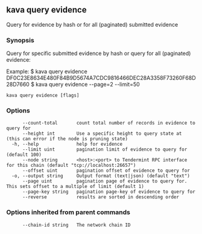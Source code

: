 <!--
title: evidence
-->
## kava query evidence

Query for evidence by hash or for all (paginated) submitted evidence

### Synopsis

Query for specific submitted evidence by hash or query for all (paginated) evidence:

Example:
$ kava query evidence DF0C23E8634E480F84B9D5674A7CDC9816466DEC28A3358F73260F68D28D7660
$ kava query evidence --page=2 --limit=50

```
kava query evidence [flags]
```

### Options

```
      --count-total       count total number of records in evidence to query for
      --height int        Use a specific height to query state at (this can error if the node is pruning state)
  -h, --help              help for evidence
      --limit uint        pagination limit of evidence to query for (default 100)
      --node string       <host>:<port> to Tendermint RPC interface for this chain (default "tcp://localhost:26657")
      --offset uint       pagination offset of evidence to query for
  -o, --output string     Output format (text|json) (default "text")
      --page uint         pagination page of evidence to query for. This sets offset to a multiple of limit (default 1)
      --page-key string   pagination page-key of evidence to query for
      --reverse           results are sorted in descending order
```

### Options inherited from parent commands

```
      --chain-id string   The network chain ID
```

